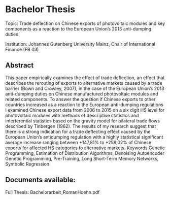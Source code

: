 # Bachelor Thesis

Topic: Trade deflection on Chinese exports of photovoltaic modules and key components as a reaction to the European Union’s 2013 anti-dumping duties

Institution: Johannes Gutenberg University Mainz, Chair of International Finance (FB 03)

## Abstract

This paper empirically examines the effect of trade deflection, an effect that describes the rerouting of exports to alternative markets caused by a trade barrier (Bown and Crowley, 2007),
in the case of the European Union’s 2013 anti-dumping duties on Chinese manufactured
photovoltaic modules and related components. To answer the question if Chinese exports to
other countries increased as a reaction to the European anti-dumping regulations I examined
Chinese export data from 2006 to 2015 on a six digit HS level for photovoltaic modules with
methods of descriptive statistics and interferential statistics based on the gravity model for
bilateral trade flows described by Tinbergen (1962). The results of my research suggest that
there is a strong indication for a trade deflecting effect caused by the European Union’s antidumping regulation with a highly statistical significant average increase ranging between
+147,81% to +258,02% of Chinese exports for affected HS categories to alternative markets. 
Keywords
Genetic Programming, Estimation of Distribution Algorithms, Denoising Autoencoder Genetic Programming, Pre-Training, Long Short-Term Memory Networks, Symbolic Regression

## Documents available:

Full Thesis: Bachelorarbeit_RomanHoehn.pdf
